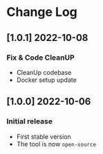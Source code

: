 # Change Log

## [1.0.1] 2022-10-08
### Fix & Code CleanUP

- CleanUp codebase
- Docker setup update

## [1.0.0] 2022-10-06
### Initial release

- First stable version
- The tool is now `open-source`
